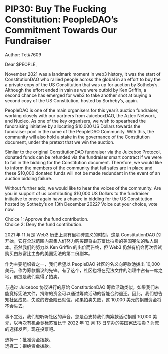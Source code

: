 # PIP30: Buy The Fucking Constitution: PeopleDAO’s Commitment Towards Our Fundraiser

Author: Tet#7609

Dear $PEOPLE,

November 2021 was a landmark moment in web3 history, it was the start of ConstitutionDAO who rallied people across the global in an effort to buy the a private copy of the US Constitution that was up for auction by Sotheby’s. Although the effort ended in vain as we were outbid by Ken Griffin, a second chance has emerged for web3 to take another shot at buying a second copy of the US Constitution, hosted by Sorheby’s, again.

PeopleDAO is one of the main organisers for this year’s auction fundraiser, working closely with our partners from JuiceboxDAO, the Aztec Network, and Nucleo. As one of the key organisers, we wish to spearhead the fundraising initiative by allocating $10,000 US Dollars towards the fundraiser pool in the name of the PeopleDAO Community. With this, the community will also hold a stake in the governance of the Constitution document, under the pretext that we win the auction.

Similar to the original ConstitutionDAO fundraiser via the Juicebox Protocol, donated funds can be refunded via the fundraiser smart contract if we were to fail in the bidding for the Constitution document. Therefore, we would like to inform the members of the community that fail safes are in place and these $10,000 donated funds will not be made redundant in the event of an auction bidding failure.

Without further ado, we would like to hear the voices of the community. Are you in support of us contributing $10,000 US Dollars to the fundraiser initiative to once again have a chance in bidding for the US Constitution hosted by Sotheby’s on 13th December 2022? Voice out your choice, vote now.

Choice 1: Approve the fund contribution.  
Choice 2: Deny the fund contribution.

2021 年 11 月是 Web3 历史上具有里程碑意义的时刻，这是 ConstitutionDAO 的开始，它在全球范围内召集人们努力购买即将由苏富比拍卖的美国宪法的私人副本。虽然我们的努力以 Ken Griffin 的出价而告终，但 Web3 仍然有机会再次尝试购买由苏富比主办的美国宪法的第二份副本。

作为主要组织者之一，我们希望以 PeopleDAO 社区的名义向筹款池拨出 10,000 美元，作为筹款倡议的先锋。有了这个，社区也将在宪法文件的治理中占有一席之地，前提是我们赢得了拍卖。

与通过 Juicebox 协议进行的原始 ConstitutionDAO 筹款活动类似，如果我们未能竞标宪法文件，捐赠的资金可以通过筹款活动的智能合约退还。因此，我们想告知社区成员，失败的安全险已就位，如果拍卖失败，这 10,000 美元的捐赠资金将不会失去。

事不宜迟，我们想听听社区的声音。您是否支持我们向筹款活动捐赠 10,000 美元，以再次有机会竞标苏富比于 2022 年 12 月 13 日举办的美国宪法拍卖？为您的选择发声，现在投票吧。

选择一：批准资金拨款。  
选择二：拒绝资金拨款。
